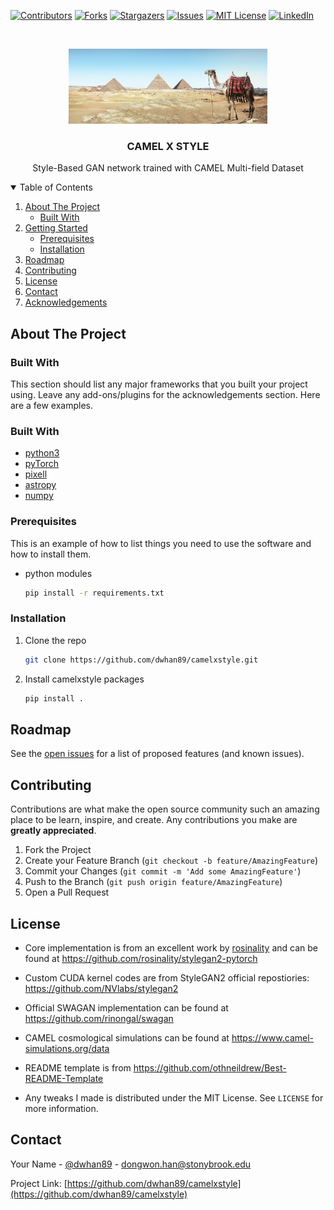 <!--
*** Thanks for checking out the Best-README-Template. If you have a suggestion
*** that would make this better, please fork the repo and create a pull request
*** or simply open an issue with the tag "enhancement".
*** Thanks again! Now go create something AMAZING! :D
-->



<!-- PROJECT SHIELDS -->
<!--
*** I'm using markdown "reference style" links for readability.
*** Reference links are enclosed in brackets [ ] instead of parentheses ( ).
*** See the bottom of this document for the declaration of the reference variables
*** for contributors-url, forks-url, etc. This is an optional, concise syntax you may use.
*** https://www.markdownguide.org/basic-syntax/#reference-style-links
-->
[![Contributors][contributors-shield]][contributors-url]
[![Forks][forks-shield]][forks-url]
[![Stargazers][stars-shield]][stars-url]
[![Issues][issues-shield]][issues-url]
[![MIT License][license-shield]][license-url]
[![LinkedIn][linkedin-shield]][linkedin-url]



<!-- PROJECT LOGO -->
<br />
<p align="center">
  <a href="https://github.com/dwhan89/camelxstyle">
    <img src="images/pexels-simon-berger-camels.jpg" alt="Logo" height="120">
  </a>

<h3 align="center">CAMEL X STYLE</h3>

  <p align="center">
    Style-Based GAN network trained with CAMEL Multi-field Dataset 
</p>



<!-- TABLE OF CONTENTS -->
<details open="open">
  <summary>Table of Contents</summary>
  <ol>
    <li>
      <a href="#about-the-project">About The Project</a>
      <ul>
        <li><a href="#built-with">Built With</a></li>
      </ul>
    </li>
    <li>
      <a href="#getting-started">Getting Started</a>
      <ul>
        <li><a href="#prerequisites">Prerequisites</a></li>
        <li><a href="#installation">Installation</a></li>
      </ul>
    </li>
    <li><a href="#roadmap">Roadmap</a></li>
    <li><a href="#contributing">Contributing</a></li>
    <li><a href="#license">License</a></li>
    <li><a href="#contact">Contact</a></li>
    <li><a href="#acknowledgements">Acknowledgements</a></li>
  </ol>
</details>



<!-- ABOUT THE PROJECT -->

## About The Project

### Built With

This section should list any major frameworks that you built your project using. Leave any add-ons/plugins for the
acknowledgements section. Here are a few examples.


### Built With

* [python3](https://www.python.org/)
* [pyTorch](https://pytorch.org/)
* [pixell](https://pixell.readthedocs.io/en/latest/)
* [astropy](https://www.astropy.org/)
* [numpy](https://numpy.org/)

<!-- GETTING STARTED -->

### Prerequisites

This is an example of how to list things you need to use the software and how to install them.
* python modules
  ```sh
  pip install -r requirements.txt
  ```

### Installation

1. Clone the repo
   ```sh
   git clone https://github.com/dwhan89/camelxstyle.git
   ```
2. Install camelxstyle packages
   ```sh
   pip install .
   ```





<!-- ROADMAP -->

## Roadmap

See the [open issues](https://github.com/dwhan89/camelxstyle/issues) for a list of proposed features (and
known issues).



<!-- CONTRIBUTING -->

## Contributing

Contributions are what make the open source community such an amazing place to be learn, inspire, and create. Any
contributions you make are **greatly appreciated**.

1. Fork the Project
2. Create your Feature Branch (`git checkout -b feature/AmazingFeature`)
3. Commit your Changes (`git commit -m 'Add some AmazingFeature'`)
4. Push to the Branch (`git push origin feature/AmazingFeature`)
5. Open a Pull Request

<!-- LICENSE -->

## License
* Core implementation is from an excellent work by [rosinality](https://github.com/rosinality) and can be found at https://github.com/rosinality/stylegan2-pytorch

* Custom CUDA kernel codes are from StyleGAN2 official repostiories: https://github.com/NVlabs/stylegan2

* Official SWAGAN implementation can be found at https://github.com/rinongal/swagan

* CAMEL cosmological simulations can be found at https://www.camel-simulations.org/data

* README template is from https://github.com/othneildrew/Best-README-Template

* Any tweaks I made is distributed under the MIT License. See `LICENSE` for more information.



<!-- CONTACT -->

## Contact

Your Name - [@dwhan89](https://twitter.com/dwhan89) - dongwon.han@stonybrook.edu

Project Link: [https://github.com/dwhan89/camelxstyle](https://github.com/dwhan89/camelxstyle)



<!-- MARKDOWN LINKS & IMAGES -->
<!-- https://www.markdownguide.org/basic-syntax/#reference-style-links -->

[contributors-shield]: https://img.shields.io/github/contributors/dwhan89/camelxstyle.svg?style=for-the-badge

[contributors-url]: https://github.com/dwhan89/camelxstyle/graphs/contributors

[forks-shield]: https://img.shields.io/github/forks/dwhan89/camelxstyle.svg?style=for-the-badge

[forks-url]: https://github.com/dwhan89/camelxstyle/network/members

[stars-shield]: https://img.shields.io/github/stars/dwhan89/camelxstyle.svg?style=for-the-badge

[stars-url]: https://github.com/dwhan89/camelxstyle/stargazers

[issues-shield]: https://img.shields.io/github/issues/dwhan89/camelxstyle.svg?style=for-the-badge

[issues-url]: https://github.com/dwhan89/camelxstyle/issues

[license-shield]: https://img.shields.io/github/license/dwhan89/camelxstyle.svg?style=for-the-badge

[license-url]: https://github.com/dwhan89/camelxstyle/blob/master/LICENSE.txt

[linkedin-shield]: https://img.shields.io/badge/-LinkedIn-black.svg?style=for-the-badge&logo=linkedin&colorB=555

[linkedin-url]: https://www.linkedin.com/in/dwhan89/

[product-screenshot]: images/screenshot.png
